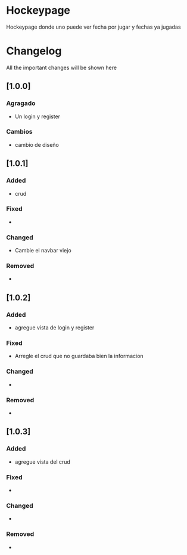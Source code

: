 # Hockeypage
Hockeypage donde uno puede ver fecha por jugar y fechas ya jugadas

# Changelog

All the important changes will be shown here

## [1.0.0]
### Agragado

- Un login y register

### Cambios

- cambio de diseño

## [1.0.1]
### Added

- crud

### Fixed

-

### Changed

- Cambie el navbar viejo

### Removed

-
## [1.0.2]
### Added

- agregue vista de login y register

### Fixed

- Arregle el crud que no guardaba bien la informacion 

### Changed

- 

### Removed

-
## [1.0.3]
### Added

- agregue vista del crud

### Fixed

- 

### Changed

- 

### Removed

-
